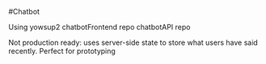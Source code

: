 #Chatbot

Using yowsup2
chatbotFrontend repo
chatbotAPI repo

Not production ready: uses server-side state to store what users
have said recently. Perfect for prototyping
